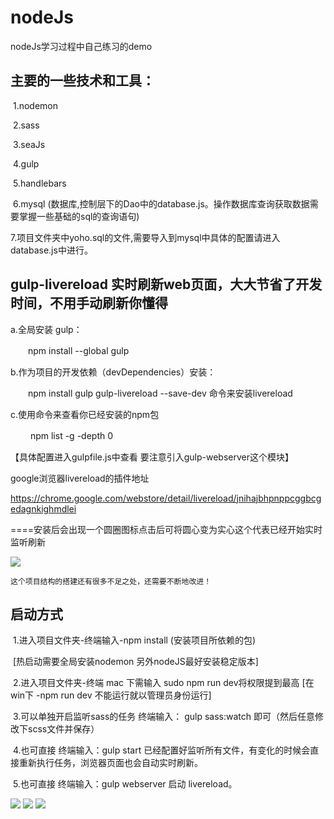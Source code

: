 # nodeJs

nodeJs学习过程中自己练习的demo

## 主要的一些技术和工具：

​	1.nodemon

​	2.sass

​	3.seaJs

​	4.gulp

​	5.handlebars

​	6.mysql (数据库,控制层下的Dao中的database.js。操作数据库查询获取数据需要掌握一些基础的sql的查询语句)

​	7.项目文件夹中yoho.sql的文件,需要导入到mysql中具体的配置请进入database.js中进行。

## gulp-livereload 实时刷新web页面，大大节省了开发时间，不用手动刷新你懂得

a.全局安装 gulp：

　　npm install --global gulp

b.作为项目的开发依赖（devDependencies）安装：

　　npm install gulp gulp-livereload --save-dev 命令来安装livereload

c.使用命令来查看你已经安装的npm包

　　 npm list -g -depth 0

【具体配置进入gulpfile.js中查看 要注意引入gulp-webserver这个模块】

google浏览器livereload的插件地址

https://chrome.google.com/webstore/detail/livereload/jnihajbhpnppcggbcgedagnkighmdlei

====安装后会出现一个圆圈图标点击后可将圆心变为实心这个代表已经开始实时监听刷新

<img src="https://github.com/tonyjiafan/nodeJs/blob/master/introImg/4.png" />

    这个项目结构的搭建还有很多不足之处，还需要不断地改进！


## 启动方式

​   1.进入项目文件夹-终端输入-npm install (安装项目所依赖的包)

​	[热启动需要全局安装nodemon 另外nodeJS最好安装稳定版本]


​	2.进入项目文件夹-终端 mac 下需输入 sudo npm run dev将权限提到最高   [在win下 -npm run dev  不能运行就以管理员身份运行]

​	3.可以单独开启监听sass的任务  终端输入： gulp sass:watch  即可（然后任意修改下scss文件并保存）

​	4.也可直接  终端输入：gulp start 已经配置好监听所有文件，有变化的时候会直接重新执行任务，浏览器页面也会自动实时刷新。

​   5.也可直接  终端输入：gulp webserver 启动 livereload。


<img src="https://github.com/tonyjiafan/nodeJs/blob/master/introImg/1.png" />



<img src="https://github.com/tonyjiafan/nodeJs/blob/master/introImg/2.png" />



<img src="https://github.com/tonyjiafan/nodeJs/blob/master/introImg/3.png" />
